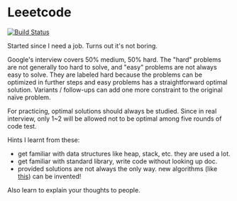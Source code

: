 # Leeetcode

[![Build Status](https://travis-ci.com/KHN190/LeeetCode.svg?branch=master)](https://travis-ci.com/KHN190/LeeetCode)

Started since I need a job. Turns out it's not boring.

Google's interview covers 50% medium, 50% hard. The "hard" problems are not generally too hard to solve, and "easy" problems are not always easy to solve. They are labeled hard because the problems can be optimized in further steps and easy problems has a straightforward optimal solution. Variants / follow-ups can add one more constraint to the original naïve problem.

For practicing, optimal solutions should always be studied. Since in real interview, only 1~2 will be allowed not to be optimal among five rounds of code test.

Hints I learnt from these:
* get familiar with data structures like heap, stack, etc. they are used a lot.
* get familiar with standard library, write code without looking up doc.
* provided solutions are not always the only way. new algorithms (like [this](src/a480.rs)) can be invented!

Also learn to explain your thoughts to people.
